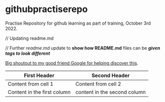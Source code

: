 # githubpractiserepo
Practise Repository for github learning as part of training, October 3rd 2022.

//
Updating readme.md 

//
Further _readme.md_ update to __show how README.md__ files can be ___given tags to look different___


[Big shoutout to my good friend Google for helping discover this](https://www.google.com).


First Header | Second Header 
 ------------ | ------------- 
Content from cell 1 | Content from cell 2 
Content in the first column | content in the second column
